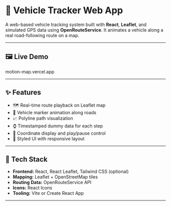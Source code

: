 # 🚚 Vehicle Tracker Web App

A web-based vehicle tracking system built with **React**, **Leaflet**, and simulated GPS data using **OpenRouteService**. It animates a vehicle along a real road-following route on a map.

---

## 🖼️ Live Demo

motion-map.vercel.app


---

## ✨ Features

- 🗺️ Real-time route playback on Leaflet map  
- 📍 Vehicle marker animation along roads  
- 📈 Polyline path visualization  
- ⌚ Timestamped dummy data for each step  
- 🧭 Coordinate display and play/pause control  
- 🎨 Styled UI with responsive layout  

---

## 🚀 Tech Stack

- **Frontend:** React, React Leaflet, Tailwind CSS (optional)
- **Mapping:** Leaflet + OpenStreetMap tiles
- **Routing Data:** OpenRouteService API  
- **Icons:** React Icons  
- **Tooling:** Vite or Create React App

---

